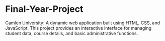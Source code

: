# Final-Year-Project
Camlen University: A dynamic web application built using HTML, CSS, and JavaScript. This project provides an interactive interface for managing student data, course details, and basic administrative functions.
